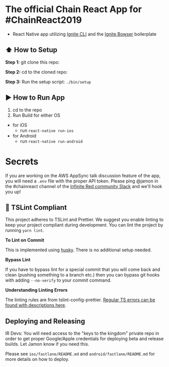 # The official Chain React App for #ChainReact2019

- React Native app utilizing [Ignite CLI](https://github.com/infinitered/ignite) and the [Ignite Bowser](https://github.com/infinitered/ignite-bowser) boilerplate

## :arrow_up: How to Setup

**Step 1:** git clone this repo:

**Step 2:** cd to the cloned repo:

**Step 3:** Run the setup script: `./bin/setup`

## :arrow_forward: How to Run App

1.  cd to the repo
2.  Run Build for either OS

- for iOS
  - run `react-native run-ios`
- for Android
  - run `react-native run-android`

# Secrets

If you are working on the AWS AppSync talk discussion feature of the app, you will need a `.env` file with the proper API token. Please ping @jamon in the #chainreact channel of the [Infinite Red community Slack](http://community.infinite.red) and we'll hook you up!

## :no_entry_sign: TSLint Compliant

This project adheres to TSLint and Prettier. We suggest you enable linting to keep your project compliant during development. You can lint the project by running `yarn lint`.

**To Lint on Commit**

This is implemented using [husky](https://github.com/typicode/husky). There is no additional setup needed.

**Bypass Lint**

If you have to bypass lint for a special commit that you will come back and clean (pushing something to a branch etc.) then you can bypass git hooks with adding `--no-verify` to your commit command.

**Understanding Linting Errors**

The linting rules are from tslint-config-prettier. [Regular TS errors can be found with descriptions here](https://palantir.github.io/tslint/rules/).

## Deploying and Releasing

IR Devs: You will need access to the "keys to the kingdom" private repo in order to get proper Google/Apple credentials for deploying beta and release builds. Let Jamon know if you need this.

Please see `ios/fastlane/README.md` and `android/fastlane/README.md` for more details on how to deploy.
